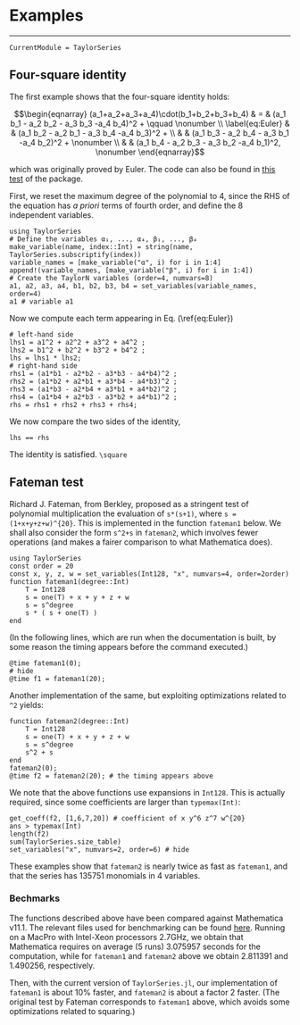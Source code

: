# Examples

---

```@meta
CurrentModule = TaylorSeries
```

## Four-square identity

The first example shows that the four-square identity holds:
```math
\begin{eqnarray}
(a_1+a_2+a_3+a_4)\cdot(b_1+b_2+b_3+b_4) & = &
     (a_1 b_1 - a_2 b_2 - a_3 b_3 -a_4 b_4)^2 + \qquad \nonumber \\
\label{eq:Euler}
  & & (a_1 b_2 - a_2 b_1 - a_3 b_4 -a_4 b_3)^2 + \\
  & & (a_1 b_3 - a_2 b_4 - a_3 b_1 -a_4 b_2)^2 + \nonumber \\
  & & (a_1 b_4 - a_2 b_3 - a_3 b_2 -a_4 b_1)^2, \nonumber
\end{eqnarray}
```
which was originally proved by Euler. The code can also be found in
[this test](../../test/identities_Euler.jl) of the package.

First, we reset the maximum degree of the polynomial to 4, since the RHS
of the equation has *a priori* terms of fourth order, and define the 8
independent variables.

```@repl euler
using TaylorSeries
# Define the variables α₁, ..., α₄, β₁, ..., β₄
make_variable(name, index::Int) = string(name, TaylorSeries.subscriptify(index))
variable_names = [make_variable("α", i) for i in 1:4]
append!(variable_names, [make_variable("β", i) for i in 1:4])
# Create the TaylorN variables (order=4, numvars=8)
a1, a2, a3, a4, b1, b2, b3, b4 = set_variables(variable_names, order=4)
a1 # variable a1
```

Now we compute each term appearing in Eq. (\ref{eq:Euler})

```@repl euler
# left-hand side
lhs1 = a1^2 + a2^2 + a3^2 + a4^2 ;
lhs2 = b1^2 + b2^2 + b3^2 + b4^2 ;
lhs = lhs1 * lhs2;
# right-hand side
rhs1 = (a1*b1 - a2*b2 - a3*b3 - a4*b4)^2 ;
rhs2 = (a1*b2 + a2*b1 + a3*b4 - a4*b3)^2 ;
rhs3 = (a1*b3 - a2*b4 + a3*b1 + a4*b2)^2 ;
rhs4 = (a1*b4 + a2*b3 - a3*b2 + a4*b1)^2 ;
rhs = rhs1 + rhs2 + rhs3 + rhs4;
```

We now compare the two sides of the identity,

```@repl euler
lhs == rhs
```

The identity is satisfied. ``\square``



## Fateman test

Richard J. Fateman, from Berkley, proposed as a stringent test
of polynomial multiplication
the evaluation of ``s*(s+1)``, where ``s = (1+x+y+z+w)^{20}``. This is
implemented in
the function `fateman1` below. We shall also consider the form
``s^2+s`` in `fateman2`,
which involves fewer operations (and makes a fairer comparison to what
Mathematica does).

```@repl fateman
using TaylorSeries
const order = 20
const x, y, z, w = set_variables(Int128, "x", numvars=4, order=2order)
function fateman1(degree::Int)
    T = Int128
    s = one(T) + x + y + z + w
    s = s^degree
    s * ( s + one(T) )
end
```

(In the following lines, which are run when the documentation is built,
by some reason the timing appears before the command executed.)

```@repl fateman
@time fateman1(0);
# hide
@time f1 = fateman1(20);
```

Another implementation of the same, but exploiting optimizations
related to `^2` yields:

```@repl fateman
function fateman2(degree::Int)
    T = Int128
    s = one(T) + x + y + z + w
    s = s^degree
    s^2 + s
end
fateman2(0);
@time f2 = fateman2(20); # the timing appears above
```

We note that the above functions use expansions in `Int128`. This is actually
required, since some coefficients are larger than `typemax(Int)`:

```@repl fateman
get_coeff(f2, [1,6,7,20]) # coefficient of x y^6 z^7 w^{20}
ans > typemax(Int)
length(f2)
sum(TaylorSeries.size_table)
set_variables("x", numvars=2, order=6) # hide
```

These examples show that
`fateman2` is nearly twice as fast as `fateman1`, and that the series has 135751
monomials in 4 variables.


### Bechmarks

The functions described above have been compared against Mathematica v11.1.
The relevant files used for benchmarking can be found [here](../../perf/).
Running on a MacPro with Intel-Xeon processors 2.7GHz, we obtain that
Mathematica requires on average (5 runs) 3.075957 seconds for the computation,
while for `fateman1` and `fateman2` above we obtain 2.811391 and 1.490256,
respectively.

Then, with the current version of `TaylorSeries.jl`, our implementation of
`fateman1` is about 10% faster, and `fateman2` is about a factor
2 faster. (The original test by Fateman corresponds to `fateman1` above, which
avoids some optimizations related to squaring.)
